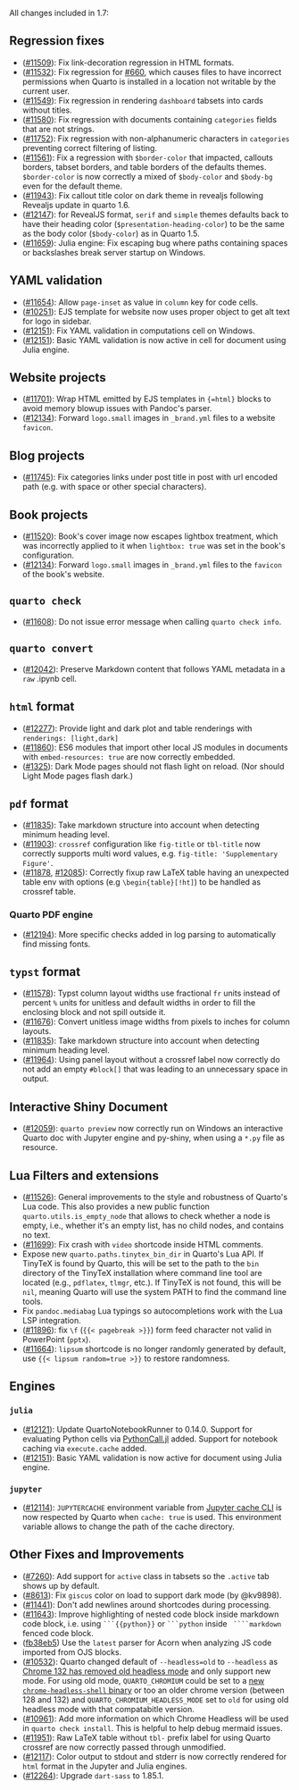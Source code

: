 All changes included in 1.7:

## Regression fixes

- ([#11509](https://github.com/quarto-dev/quarto-cli/issues/11509)): Fix link-decoration regression in HTML formats.
- ([#11532](https://github.com/quarto-dev/quarto-cli/issues/11532)): Fix regression for [#660](https://github.com/quarto-dev/quarto-cli/issues/660), which causes files to have incorrect permissions when Quarto is installed in a location not writable by the current user.
- ([#11549](https://github.com/quarto-dev/quarto-cli/issues/11549)): Fix regression in rendering `dashboard` tabsets into cards without titles.
- ([#11580](https://github.com/quarto-dev/quarto-cli/issues/11580)): Fix regression with documents containing `categories` fields that are not strings.
- ([#11752](https://github.com/quarto-dev/quarto-cli/issues/11752)): Fix regression with non-alphanumeric characters in `categories` preventing correct filtering of listing.
- ([#11561](https://github.com/quarto-dev/quarto-cli/issues/11561)): Fix a regression with `$border-color` that impacted, callouts borders, tabset borders, and table borders of the defaults themes. `$border-color` is now correctly a mixed of `$body-color` and `$body-bg` even for the default theme.
- ([#11943](https://github.com/quarto-dev/quarto-cli/issues/11943)): Fix callout title color on dark theme in revealjs following Revealjs update in quarto 1.6.
- ([#12147](https://github.com/quarto-dev/quarto-cli/issues/12147)): for RevealJS format, `serif` and `simple` themes defaults back to have their heading color (`$presentation-heading-color`) to be the same as the body color (`$body-color`) as in Quarto 1.5.
- ([#11659](https://github.com/quarto-dev/quarto-cli/pull/11659)): Julia engine: Fix escaping bug where paths containing spaces or backslashes break server startup on Windows.

## YAML validation

- ([#11654](https://github.com/quarto-dev/quarto-cli/issues/11654)): Allow `page-inset` as value in `column` key for code cells.
- ([#10251](https://github.com/quarto-dev/quarto-cli/issues/10251)): EJS template for website now uses proper object to get alt text for logo in sidebar.
- ([#12151](https://github.com/quarto-dev/quarto-cli/issues/12151)): Fix YAML validation in computations cell on Windows.
- ([#12151](https://github.com/quarto-dev/quarto-cli/pull/12151)): Basic YAML validation is now active in cell for document using Julia engine.

## Website projects

- ([#11701](https://github.com/quarto-dev/quarto-cli/issues/11701)): Wrap HTML emitted by EJS templates in `{=html}` blocks to avoid memory blowup issues with Pandoc's parser.
- ([#12134](https://github.com/quarto-dev/quarto-cli/issues/12134)): Forward `logo.small` images in `_brand.yml` files to a website `favicon`.

## Blog projects

- ([#11745](https://github.com/quarto-dev/quarto-cli/issues/11745)): Fix categories links under post title in post with url encoded path (e.g. with space or other special characters).

## Book projects

- ([#11520](https://github.com/quarto-dev/quarto-cli/issues/11520)): Book's cover image now escapes lightbox treatment, which was incorrectly applied to it when `lightbox: true` was set in the book's configuration.
- ([#12134](https://github.com/quarto-dev/quarto-cli/issues/12134)): Forward `logo.small` images in `_brand.yml` files to the `favicon` of the book's website.

## `quarto check`

- ([#11608](https://github.com/quarto-dev/quarto-cli/pull/11608)): Do not issue error message when calling `quarto check info`.

## `quarto convert`

- ([#12042](https://github.com/quarto-dev/quarto-cli/issues/12042)): Preserve Markdown content that follows YAML metadata in a `raw` .ipynb cell.

## `html` format

- ([#12277](https://github.com/quarto-dev/quarto-cli/pull/12277)): Provide light and dark plot and table renderings with `renderings: [light,dark]`
- ([#11860](https://github.com/quarto-dev/quarto-cli/issues/11860)): ES6 modules that import other local JS modules in documents with `embed-resources: true` are now correctly embedded.
- ([#1325](https://github.com/quarto-dev/quarto-cli/issues/1325)): Dark Mode pages should not flash light on reload. (Nor should Light Mode pages flash dark.)

## `pdf` format

- ([#11835](https://github.com/quarto-dev/quarto-cli/issues/11835)): Take markdown structure into account when detecting minimum heading level.
- ([#11903](https://github.com/quarto-dev/quarto-cli/issues/11903)): `crossref` configuration like `fig-title` or `tbl-title` now correctly supports multi word values, e.g. `fig-title: 'Supplementary Figure'`.
- ([#11878](https://github.com/quarto-dev/quarto-cli/issues/11878), [#12085](https://github.com/quarto-dev/quarto-cli/issues/12085)): Correctly fixup raw LaTeX table having an unexpected table env with options (e.g `\begin{table}[!ht]`) to be handled as crossref table.

### Quarto PDF engine

- ([#12194](https://github.com/quarto-dev/quarto-cli/issues/12194)): More specific checks added in log parsing to automatically find missing fonts.

## `typst` format

- ([#11578](https://github.com/quarto-dev/quarto-cli/issues/11578)): Typst column layout widths use fractional `fr` units instead of percent `%` units for unitless and default widths in order to fill the enclosing block and not spill outside it.
- ([#11676](https://github.com/quarto-dev/quarto-cli/pull/11676)): Convert unitless image widths from pixels to inches for column layouts.
- ([#11835](https://github.com/quarto-dev/quarto-cli/issues/11835)): Take markdown structure into account when detecting minimum heading level.
- ([#11964](https://github.com/quarto-dev/quarto-cli/issues/11964)): Using panel layout without a crossref label now correctly do not add an empty `#block[]` that was leading to an unnecessary space in output.

## Interactive Shiny Document

- ([#12059](https://github.com/quarto-dev/quarto-cli/issues/12059)): `quarto preview` now correctly run on Windows an interactive Quarto doc with Jupyter engine and py-shiny, when using a `*.py` file as resource.

## Lua Filters and extensions

- ([#11526](https://github.com/quarto-dev/quarto-cli/pull/11526)):
  General improvements to the style and robustness of Quarto's Lua code.
  This also provides a new public function `quarto.utils.is_empty_node`
  that allows to check whether a node is empty, i.e., whether it's an
  empty list, has no child nodes, and contains no text.
- ([#11699](https://github.com/quarto-dev/quarto-cli/issues/11699)): Fix crash with `video` shortcode inside HTML comments.
- Expose new `quarto.paths.tinytex_bin_dir` in Quarto's Lua API. If TinyTeX is found by Quarto, this will be set to the path to the `bin` directory of the TinyTeX installation where command line tool are located (e.g., `pdflatex`, `tlmgr`, etc.). If TinyTeX is not found, this will be `nil`, meaning Quarto will use the system PATH to find the command line tools.
- Fix `pandoc.mediabag` Lua typings so autocompletions work with the Lua LSP integration.
- ([#11896](https://github.com/quarto-dev/quarto-cli/pull/11896)): fix `\f` (`{{< pagebreak >}}`) form feed character not valid in PowerPoint (`pptx`).
- ([#11664](https://github.com/quarto-dev/quarto-cli/issues/11664)): `lipsum` shortcode is no longer randomly generated by default, use `{{< lipsum random=true >}}` to restore randomness.

## Engines

### `julia`

- ([#12121](https://github.com/quarto-dev/quarto-cli/pull/12121)): Update QuartoNotebookRunner to 0.14.0. Support for evaluating Python cells via [PythonCall.jl](https://github.com/JuliaPy/PythonCall.jl) added. Support for notebook caching via `execute.cache` added.
- ([#12151](https://github.com/quarto-dev/quarto-cli/pull/12151)): Basic YAML validation is now active for document using Julia engine.

### `jupyter`

- ([#12114](https://github.com/quarto-dev/quarto-cli/issues/12114)): `JUPYTERCACHE` environment variable from [Jupyter cache CLI](https://jupyter-cache.readthedocs.io/en/latest/using/cli.html) is now respected by Quarto when `cache: true` is used. This environment variable allows to change the path of the cache directory.

## Other Fixes and Improvements

- ([#7260](https://github.com/quarto-dev/quarto-cli/issues/7260)): Add support for `active` class in tabsets so the `.active` tab shows up by default.
- ([#8613](https://github.com/quarto-dev/quarto-cli/issues/8613)): Fix `giscus` color on load to support dark mode (by @kv9898).
- ([#11441](https://github.com/quarto-dev/quarto-cli/issues/11441)): Don't add newlines around shortcodes during processing.
- ([#11643](https://github.com/quarto-dev/quarto-cli/issues/11643)): Improve highlighting of nested code block inside markdown code block, i.e. using ` ```{{python}} ` or ` ```python ` inside ` ````markdown` fenced code block.
- ([fb38eb5](https://github.com/quarto-dev/quarto-cli/commit/fb38eb56c11e09f44cef58fd3b697ff24bb5a3f3)) Use the `latest` parser for Acorn when analyzing JS code imported from OJS blocks.
- ([#10532](https://github.com/quarto-dev/quarto-cli/issues/10532)): Quarto changed default of `--headless=old` to `--headless` as [Chrome 132 has removed old headless mode](https://developer.chrome.com/blog/removing-headless-old-from-chrome) and only support new mode. For using old mode, `QUARTO_CHROMIUM` could be set to a [new `chrome-headless-shell` binary](https://developer.chrome.com/blog/chrome-headless-shell) or too an older chrome version (between 128 and 132) and `QUARTO_CHROMIUM_HEADLESS_MODE` set to `old` for using old headless mode with that compatabitle version.
- ([#10961](https://github.com/quarto-dev/quarto-cli/issues/10961)): Add more information on which Chrome Headless will be used in `quarto check install`. This is helpful to help debug mermaid issues.
- ([#11951](https://github.com/quarto-dev/quarto-cli/issues/11951)): Raw LaTeX table without `tbl-` prefix label for using Quarto crossref are now correctly passed through unmodified.
- ([#12117](https://github.com/quarto-dev/quarto-cli/issues/12117)): Color output to stdout and stderr is now correctly rendered for `html` format in the Jupyter and Julia engines.
- ([#12264](https://github.com/quarto-dev/quarto-cli/issues/12264)): Upgrade `dart-sass` to 1.85.1.
